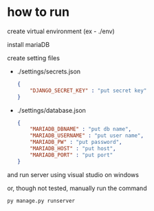 # how to run

create virtual environment (ex - ./env)

install mariaDB

create setting files

- ./settings/secrets.json
    ``` json
    {
        "DJANGO_SECRET_KEY" : "put secret key"
    }
    ```

- ./settings/database.json
    ``` json
    {
        "MARIADB_DBNAME" : "put db name",
        "MARIADB_USERNAME" : "put user name",
        "MARIADB_PW" : "put password",
        "MARIADB_HOST" : "put host",
        "MARIADB_PORT" : "put port"
    }
    ```

and run server using visual studio on windows

or, though not tested, manually run the command
``` sh
py manage.py runserver
```
